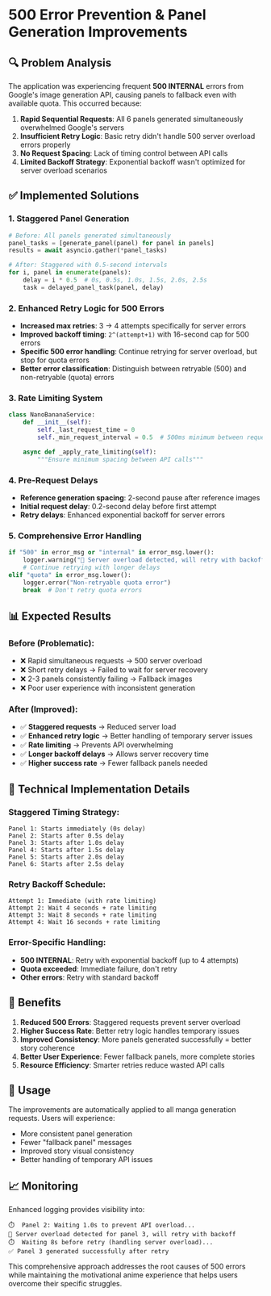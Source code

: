 # 500 Error Prevention & Panel Generation Improvements

## 🔍 Problem Analysis

The application was experiencing frequent **500 INTERNAL** errors from Google's image generation API, causing panels to fallback even with available quota. This occurred because:

1. **Rapid Sequential Requests**: All 6 panels generated simultaneously overwhelmed Google's servers
2. **Insufficient Retry Logic**: Basic retry didn't handle 500 server overload errors properly
3. **No Request Spacing**: Lack of timing control between API calls
4. **Limited Backoff Strategy**: Exponential backoff wasn't optimized for server overload scenarios

## ✅ Implemented Solutions

### 1. **Staggered Panel Generation**

```python
# Before: All panels generated simultaneously
panel_tasks = [generate_panel(panel) for panel in panels]
results = await asyncio.gather(*panel_tasks)

# After: Staggered with 0.5-second intervals
for i, panel in enumerate(panels):
    delay = i * 0.5  # 0s, 0.5s, 1.0s, 1.5s, 2.0s, 2.5s
    task = delayed_panel_task(panel, delay)
```

### 2. **Enhanced Retry Logic for 500 Errors**

- **Increased max retries**: 3 → 4 attempts specifically for server errors
- **Improved backoff timing**: `2^(attempt+1)` with 16-second cap for 500 errors
- **Specific 500 error handling**: Continue retrying for server overload, but stop for quota errors
- **Better error classification**: Distinguish between retryable (500) and non-retryable (quota) errors

### 3. **Rate Limiting System**

```python
class NanoBananaService:
    def __init__(self):
        self._last_request_time = 0
        self._min_request_interval = 0.5  # 500ms minimum between requests

    async def _apply_rate_limiting(self):
        """Ensure minimum spacing between API calls"""
```

### 4. **Pre-Request Delays**

- **Reference generation spacing**: 2-second pause after reference images
- **Initial request delay**: 0.2-second delay before first attempt
- **Retry delays**: Enhanced exponential backoff for server errors

### 5. **Comprehensive Error Handling**

```python
if "500" in error_msg or "internal" in error_msg.lower():
    logger.warning("🔄 Server overload detected, will retry with backoff")
    # Continue retrying with longer delays
elif "quota" in error_msg.lower():
    logger.error("Non-retryable quota error")
    break  # Don't retry quota errors
```

## 📊 Expected Results

### Before (Problematic):

- ❌ Rapid simultaneous requests → 500 server overload
- ❌ Short retry delays → Failed to wait for server recovery
- ❌ 2-3 panels consistently failing → Fallback images
- ❌ Poor user experience with inconsistent generation

### After (Improved):

- ✅ **Staggered requests** → Reduced server load
- ✅ **Enhanced retry logic** → Better handling of temporary server issues
- ✅ **Rate limiting** → Prevents API overwhelming
- ✅ **Longer backoff delays** → Allows server recovery time
- ✅ **Higher success rate** → Fewer fallback panels needed

## 🔧 Technical Implementation Details

### Staggered Timing Strategy:

```
Panel 1: Starts immediately (0s delay)
Panel 2: Starts after 0.5s delay
Panel 3: Starts after 1.0s delay
Panel 4: Starts after 1.5s delay
Panel 5: Starts after 2.0s delay
Panel 6: Starts after 2.5s delay
```

### Retry Backoff Schedule:

```
Attempt 1: Immediate (with rate limiting)
Attempt 2: Wait 4 seconds + rate limiting
Attempt 3: Wait 8 seconds + rate limiting
Attempt 4: Wait 16 seconds + rate limiting
```

### Error-Specific Handling:

- **500 INTERNAL**: Retry with exponential backoff (up to 4 attempts)
- **Quota exceeded**: Immediate failure, don't retry
- **Other errors**: Retry with standard backoff

## 🎯 Benefits

1. **Reduced 500 Errors**: Staggered requests prevent server overload
2. **Higher Success Rate**: Better retry logic handles temporary issues
3. **Improved Consistency**: More panels generated successfully = better story coherence
4. **Better User Experience**: Fewer fallback panels, more complete stories
5. **Resource Efficiency**: Smarter retries reduce wasted API calls

## 🚀 Usage

The improvements are automatically applied to all manga generation requests. Users will experience:

- More consistent panel generation
- Fewer "fallback panel" messages
- Improved story visual consistency
- Better handling of temporary API issues

## 📈 Monitoring

Enhanced logging provides visibility into:

```
⏱️  Panel 2: Waiting 1.0s to prevent API overload...
🔄 Server overload detected for panel 3, will retry with backoff
⏱️  Waiting 8s before retry (handling server overload)...
✅ Panel 3 generated successfully after retry
```

This comprehensive approach addresses the root causes of 500 errors while maintaining the motivational anime experience that helps users overcome their specific struggles.
